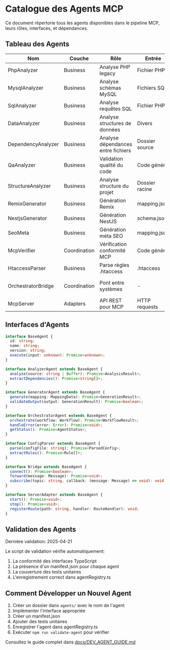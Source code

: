 # Catalogue des Agents MCP

Ce document répertorie tous les agents disponibles dans le pipeline MCP, leurs rôles, interfaces, et dépendances.

## Tableau des Agents

| Nom | Couche | Rôle | Entrée | Sortie | Dépendances |
|-----|--------|------|--------|--------|-------------|
| PhpAnalyzer | Business | Analyse PHP legacy | Fichier PHP | mapping.json | config.php, db.php |
| MysqlAnalyzer | Business | Analyse schémas MySQL | Fichiers SQL | schema.json | DataAnalyzer |
| SqlAnalyzer | Business | Analyse requêtes SQL | Fichier PHP | queries.json | PhpAnalyzer |
| DataAnalyzer | Business | Analyse structures de données | Divers | model.json | - |
| DependencyAnalyzer | Business | Analyse dépendances entre fichiers | Dossier source | deps-graph.json | - |
| QaAnalyzer | Business | Validation qualité du code | Code généré | qa-report.json | - |
| StructureAnalyzer | Business | Analyse structure du projet | Dossier racine | structure-map.json | - |
| RemixGenerator | Business | Génération Remix | mapping.json | .tsx/.loader/.meta | Tailwind, Prisma |
| NestjsGenerator | Business | Génération NestJS | schema.json | modules NestJS | - |
| SeoMeta | Business | Génération méta SEO | mapping.json | .meta.ts | - |
| McpVerifier | Coordination | Vérification conformité MCP | Code généré | verification.json | QaAnalyzer |
| HtaccessParser | Business | Parse règles .htaccess | .htaccess | redirects.json | - |
| OrchestratorBridge | Coordination | Pont entre systèmes | - | - | n8n, Temporal, BullMQ |
| McpServer | Adapters | API REST pour MCP | HTTP requests | JSON responses | - |

## Interfaces d'Agents

```typescript
interface BaseAgent {
  id: string;
  name: string;
  version: string;
  execute(input: unknown): Promise<unknown>;
}

interface AnalyzerAgent extends BaseAgent {
  analyze(source: string | Buffer): Promise<AnalysisResult>;
  extractDependencies(): Promise<string[]>;
}

interface GeneratorAgent extends BaseAgent {
  generate(mapping: MappingData): Promise<GenerationResult>;
  validateOutput(output: GenerationResult): Promise<boolean>;
}

interface OrchestratorAgent extends BaseAgent {
  orchestrate(workflow: Workflow): Promise<WorkflowResult>;
  handleError(error: Error): Promise<void>;
  getStatus(): Promise<AgentStatus>;
}

interface ConfigParser extends BaseAgent {
  parse(configFile: string): Promise<ParsedConfig>;
  extractRules(): Promise<Rule[]>;
}

interface Bridge extends BaseAgent {
  connect(): Promise<boolean>;
  forward(message: Message): Promise<void>;
  subscribe(topic: string, callback: (message: Message) => void): void;
}

interface ServerAdapter extends BaseAgent {
  start(): Promise<void>;
  stop(): Promise<void>;
  registerRoute(path: string, handler: RouteHandler): void;
}
```

## Validation des Agents

Dernière validation: 2025-04-21

Le script de validation vérifie automatiquement:
1. La conformité des interfaces TypeScript
2. La présence d'un manifest.json pour chaque agent
3. La couverture des tests unitaires
4. L'enregistrement correct dans agentRegistry.ts

## Comment Développer un Nouvel Agent

1. Créer un dossier dans `agents/` avec le nom de l'agent
2. Implémenter l'interface appropriée
3. Créer un manifest.json
4. Ajouter des tests unitaires
5. Enregistrer l'agent dans agentRegistry.ts
6. Exécuter `npm run validate-agent` pour vérifier

Consultez le guide complet dans [docs/DEV_AGENT_GUIDE.md](../docs/DEV_AGENT_GUIDE.md)